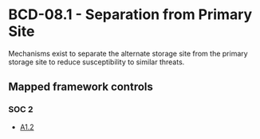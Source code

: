 # BCD-08.1 - Separation from Primary Site
Mechanisms exist to separate the alternate storage site from the primary storage site to reduce susceptibility to similar threats.
## Mapped framework controls
### SOC 2
- [A1.2](../soc2/a12.md)